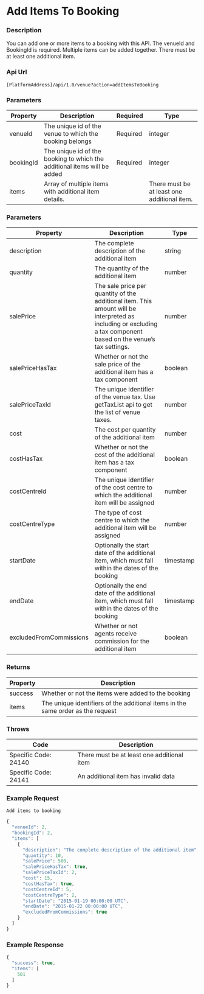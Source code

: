 # Add Items To Booking

### Description

You can add one or more items to a booking with this API. The venueId and BookingId is required. Multiple items can be added together. There must be at least one additional item.

### Api Url

`[PlatformAddress]/api/1.0/venue?action=addItemsToBooking`

### Parameters

| Property | Description | Required | Type |
|-----------|--------------------------------------------------------------------------|----------| --------|
| venueId   | The unique id of the venue to which the booking belongs                  | Required | integer |
| bookingId | The unique id of the booking to which the additional items will be added | Required | integer |
| items     | Array of multiple items with additional item details.                    |          | There must be at least one additional item. |


### Parameters

| Property | Description | Type |
| --- | --- | --- |
| description             | The complete description of the additional item                                                                                                                  | string    | 
| quantity                | The quantity of the additional item                                                                                                                              | number    | 
| salePrice               | The sale price per quantity of the additional item. This amount will be interpreted as including or excluding a tax component based on the venue’s tax settings. | number    | 
| salePriceHasTax         | Whether or not the sale price of the additional item has a tax component                                                                                         | boolean   | 
| salePriceTaxId          | The unique identifier of the venue tax. Use getTaxList api to get the list of venue taxes.                                                                       | number    | 
| cost                    | The cost per quantity of the additional item                                                                                                                     | number    | 
| costHasTax              | Whether or not the cost of the additional item has a tax component                                                                                               | boolean   | 
| costCentreId            | The unique identifier of the cost centre to which the additional item will be assigned                                                                           | number    | 
| costCentreType          | The type of cost centre to which the additional item will be assigned                                                                                            | number    | 
| startDate               | Optionally the start date of the additional item, which must fall within the dates of the booking                                                                | timestamp | 
| endDate                 | Optionally the end date of the additional item, which must fall within the dates of the booking                                                                  | timestamp | 
| excludedFromCommissions | Whether or not agents receive commission for the additional item                                                                                                 | boolean   |

### Returns

| Property | Description |
|---------|---------------------------------------------------------------------------------|
| success | Whether or not the items were added to the booking                              |
| items   | The unique identifiers of the additional items in the same order as the request |

### Throws

| Code | Description |
|----------------------|--------------------------------------------|
| Specific Code: 24140 | There must be at least one additional item |
| Specific Code: 24141 | An additional item has invalid data        |

### Example Request

`Add items to booking`

```javascript
{
  "venueId": 2,
  "bookingId": 2,
  "items": [
    {
      "description": "The complete description of the additional item",
      "quantity": 10,
      "salePrice": 500,
      "salePriceHasTax": true,
      "salePriceTaxId": 2,
      "cost": 15,
      "costHasTax": true,
      "costCentreId": 5,
      "costCentreType": 2,
      "startDate": "2015-01-19 00:00:00 UTC",
      "endDate": "2015-01-22 00:00:00 UTC",
      "excludedFromCommissions": true
    }
  ]
}
```

### Example Response

```javascript
{
  "success": true,
  "items": [
    501
  ]
}
```

